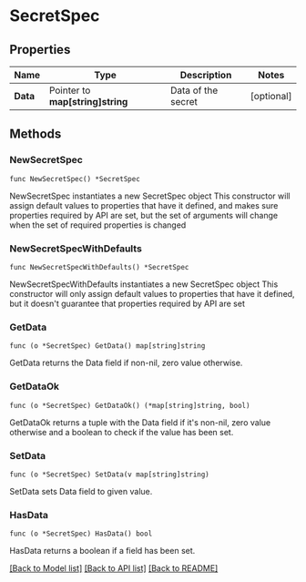 # SecretSpec

## Properties

Name | Type | Description | Notes
------------ | ------------- | ------------- | -------------
**Data** | Pointer to **map[string]string** | Data of the secret | [optional] 

## Methods

### NewSecretSpec

`func NewSecretSpec() *SecretSpec`

NewSecretSpec instantiates a new SecretSpec object
This constructor will assign default values to properties that have it defined,
and makes sure properties required by API are set, but the set of arguments
will change when the set of required properties is changed

### NewSecretSpecWithDefaults

`func NewSecretSpecWithDefaults() *SecretSpec`

NewSecretSpecWithDefaults instantiates a new SecretSpec object
This constructor will only assign default values to properties that have it defined,
but it doesn't guarantee that properties required by API are set

### GetData

`func (o *SecretSpec) GetData() map[string]string`

GetData returns the Data field if non-nil, zero value otherwise.

### GetDataOk

`func (o *SecretSpec) GetDataOk() (*map[string]string, bool)`

GetDataOk returns a tuple with the Data field if it's non-nil, zero value otherwise
and a boolean to check if the value has been set.

### SetData

`func (o *SecretSpec) SetData(v map[string]string)`

SetData sets Data field to given value.

### HasData

`func (o *SecretSpec) HasData() bool`

HasData returns a boolean if a field has been set.


[[Back to Model list]](../README.md#documentation-for-models) [[Back to API list]](../README.md#documentation-for-api-endpoints) [[Back to README]](../README.md)


